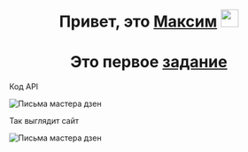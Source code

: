 <h1 align="center">Привет, это <a href="https://github.com/TheFl1ppy" target="_blank">Максим</a> 
<img src="https://github.com/blackcater/blackcater/raw/main/images/Hi.gif" height="32"/></h1>

<h1 align="center">Это первое <a href="https://github.com/TheFl1ppy/API/tree/main/API1" target="_blank">задание</a></h1>

<head>
  <meta charset="utf-8">
  Код API
      <style>
    text-align: center; /* Выравнивание по центру */ 
  </style>
 </head>
 <body>
  <p> <img src="https://github.com/TheFl1ppy/Assets/blob/main/code.png" align="center" alt="Письма мастера дзен"></p>
 </body>
 
<head>
  <meta charset="utf-8">
  Так выглядит сайт
    <style>
    text-align: center; /* Выравнивание по центру */ 
  </style>
 </head>
 <body>
  <p> <img src="https://github.com/TheFl1ppy/Assets/blob/main/site1.png" align="center" alt="Письма мастера дзен"></p>
 </body>
